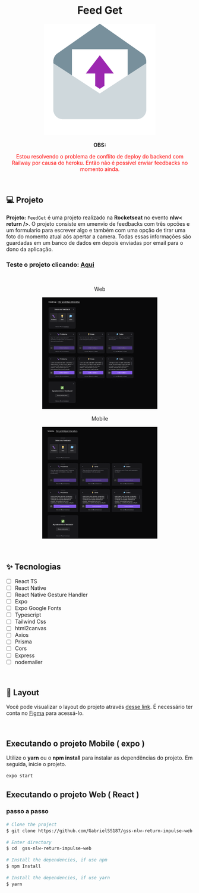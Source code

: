 <h1 align="center">
  Feed Get
</h1>

<p align="center">
  <img alt="Feedback-Logo" height=300 src="img\Icons8_flat_feedback.svg.png" />
</p>

<p align="center"><strong>OBS:</strong><p style="color: red" align="center">Estou resolvendo o problema de conflito de deploy do backend com Railway por causa do heroku. Então não é possível enviar feedbacks no momento ainda.</p></p>

<br />

## 💻 Projeto
**Projeto:**  `FeedGet` é uma projeto realizado na **Rocketseat** no evento **nlw< return />**. O projeto consiste em umenvio de feedbacks com três opcões e um formulario para escrever algo e também com uma opção de tirar uma foto do momento atual aós apertar a camera. Todas essas informações são guardadas em um banco de dados em depois enviadas por email para o dono da aplicação.

### Teste o projeto clicando: [Aqui](https://gss-nlw-return-impulse-web.vercel.app/)

<br />

<p align="center">Web</p>
<p align="center">
  <img alt="Feedback-Desktop-Image" height=300 src="img\Captura de Tela (98).png" />
</p>

<p align="center">Mobile</p>
<p align="center">
  <img alt="Feedback-Mobile-Image" height=300 src="img\Captura de Tela (97).png" />
</p>

<br />

## ✨ Tecnologias

-   [ ] React TS
-   [ ] React Native
-   [ ] React Native Gesture Handler
-   [ ] Expo
-   [ ] Expo Google Fonts
-   [ ] Typescript
-   [ ] Tailwind Css
-   [ ] html2canvas
-   [ ] Axios
-   [ ] Prisma
-   [ ] Cors
-   [ ] Express
-   [ ] nodemailer

<br />

## 🔖 Layout

Você pode visualizar o layout do projeto através [desse link](https://www.figma.com/file/l4EvlThQx8sDYR6RlMALZF/Feedback-Widget-(Community)?node-id=100%3A3925). É necessário ter conta no [Figma](http://figma.com/) para acessá-lo.

<br />

## Executando o projeto Mobile ( expo )

Utilize o **yarn** ou o **npm install** para instalar as dependências do projeto.
Em seguida, inicie o projeto.

```cl
expo start
```

## Executando o projeto Web ( React )

### passo a passo

```bash
# Clone the project
$ git clone https://github.com/GabrielSS187/gss-nlw-return-impulse-web.git
```

```bash
# Enter directory
$ cd  gss-nlw-return-impulse-web
```

```bash
# Install the dependencies, if use npm
$ npm Install
```

```bash
# Install the dependencies, if use yarn
$ yarn
```

<br />